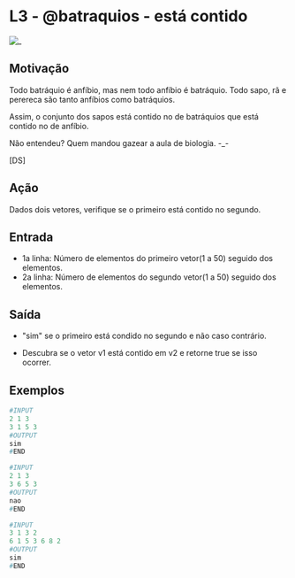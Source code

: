 # L3 - @batraquios - está contido

![_](https://raw.githubusercontent.com/qxcodefup/arcade/master/base/batraquios/cover.jpg)

## Motivação

Todo batráquio é anfíbio, mas nem todo anfíbio é batráquio. Todo sapo, rã e perereca são tanto anfíbios
como batráquios.

Assim, o conjunto dos sapos está contido no de batráquios que está contido no de anfíbio.

Não entendeu? Quem mandou gazear a aula de biologia. -_-

\[DS\]

## Ação

Dados dois vetores, verifique se o primeiro está contido no segundo.

## Entrada

- 1a linha: Número de elementos do primeiro vetor(1 a 50) seguido dos elementos.  
- 2a linha: Número de elementos do segundo vetor(1 a 50) seguido dos elementos.

## Saída

- "sim" se o primeiro está condido no segundo e não caso contrário.

- Descubra se o vetor v1 está contido em v2 e retorne true se isso ocorrer.
  
## Exemplos

``` py
#INPUT
2 1 3
3 1 5 3
#OUTPUT
sim
#END

#INPUT
2 1 3
3 6 5 3
#OUTPUT
nao
#END

#INPUT
3 1 3 2
6 1 5 3 6 8 2
#OUTPUT
sim
#END
```
